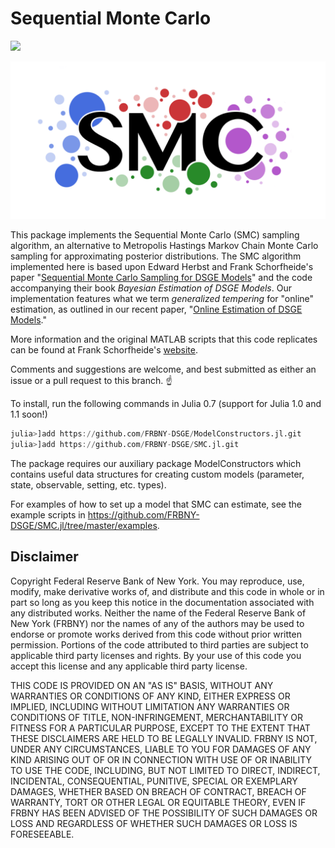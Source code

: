 # Sequential Monte Carlo

[![](https://img.shields.io/badge/docs-latest-blue.svg)](https://frbny-dsge.github.io/SMC.jl)

![SMC.jl](https://github.com/FRBNY-DSGE/SMC.jl/blob/master/docs/smc_logo.png)<!-- .element height="30%" width="30%" -->

This package implements the Sequential Monte Carlo (SMC) sampling algorithm,
an alternative to Metropolis Hastings Markov Chain Monte Carlo sampling for approximating
posterior distributions. The SMC algorithm implemented here is based upon Edward Herbst and Frank
Schorfheide's paper "[Sequential Monte Carlo Sampling for DSGE
Models](http://dx.doi.org/10.1002/jae.2397)" and the code accompanying
their book *Bayesian Estimation of DSGE Models*. Our implementation features
what we term *generalized tempering* for "online" estimation, as outlined in our recent paper, "[Online Estimation of DSGE Models](https://www.newyorkfed.org/medialibrary/media/research/staff_reports/sr893.pdf)."

More information and the original MATLAB scripts that this code replicates can be found at
Frank Schorfheide's [website](https://sites.sas.upenn.edu/schorf/pages/bayesian-estimation-dsge-models).

Comments and suggestions are welcome, and best submitted as either an issue or a pull request to this branch. :point_up:

To install, run the following commands in Julia 0.7 (support for Julia 1.0 and 1.1 soon!)
```julia
julia>]add https://github.com/FRBNY-DSGE/ModelConstructors.jl.git
julia>]add https://github.com/FRBNY-DSGE/SMC.jl.git
```

The package requires our auxiliary package ModelConstructors which contains useful data structures for creating custom models (parameter, state, observable, setting, etc. types).

For examples of how to set up a model that SMC can estimate, see the example scripts in https://github.com/FRBNY-DSGE/SMC.jl/tree/master/examples.

Disclaimer
------
Copyright Federal Reserve Bank of New York. You may reproduce, use, modify, make derivative works of, and distribute and this code in whole or in part so long as you keep this notice in the documentation associated with any distributed works. Neither the name of the Federal Reserve Bank of New York (FRBNY) nor the names of any of the authors may be used to endorse or promote works derived from this code without prior written permission. Portions of the code attributed to third parties are subject to applicable third party licenses and rights. By your use of this code you accept this license and any applicable third party license.

THIS CODE IS PROVIDED ON AN "AS IS" BASIS, WITHOUT ANY WARRANTIES OR CONDITIONS OF ANY KIND, EITHER EXPRESS OR IMPLIED, INCLUDING WITHOUT LIMITATION ANY WARRANTIES OR CONDITIONS OF TITLE, NON-INFRINGEMENT, MERCHANTABILITY OR FITNESS FOR A PARTICULAR PURPOSE, EXCEPT TO THE EXTENT THAT THESE DISCLAIMERS ARE HELD TO BE LEGALLY INVALID. FRBNY IS NOT, UNDER ANY CIRCUMSTANCES, LIABLE TO YOU FOR DAMAGES OF ANY KIND ARISING OUT OF OR IN CONNECTION WITH USE OF OR INABILITY TO USE THE CODE, INCLUDING, BUT NOT LIMITED TO DIRECT, INDIRECT, INCIDENTAL, CONSEQUENTIAL, PUNITIVE, SPECIAL OR EXEMPLARY DAMAGES, WHETHER BASED ON BREACH OF CONTRACT, BREACH OF WARRANTY, TORT OR OTHER LEGAL OR EQUITABLE THEORY, EVEN IF FRBNY HAS BEEN ADVISED OF THE POSSIBILITY OF SUCH DAMAGES OR LOSS AND REGARDLESS OF WHETHER SUCH DAMAGES OR LOSS IS FORESEEABLE.
